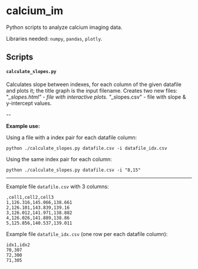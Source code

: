 # calcium_im
Python scripts to analyze calcium imaging data.

Libraries needed:
`numpy`,
`pandas`,
`plotly`.

## Scripts

#### `calculate_slopes.py`

Calculates slope between indexes, for each column of the given datafile and plots it; the title graph is the input filename.
Creates two new files:
"*_slopes.html" - file with interactive plots.
"*_slopes.csv" - file with slope & y-intercept values.

--

**Example use:**

Using a file with a index pair for each datafile column:
```
python ./calculate_slopes.py datafile.csv -i datafile_idx.csv
```
Using the same index pair for each column:
```
python ./calculate_slopes.py datafile.csv -i "8,15"
```

---

Example file `datafile.csv` with 3 columns:
```
,cell1,cell2,cell3
1,126.316,145.066,138.661
2,126.101,143.839,139.16
3,126.012,141.971,138.882
4,126.026,141.889,138.86
5,125.856,140.537,139.011
```

Example file `datafile_idx.csv` (one row per each datafile column):
```
idx1,idx2
70,307
72,300
71,305
```




